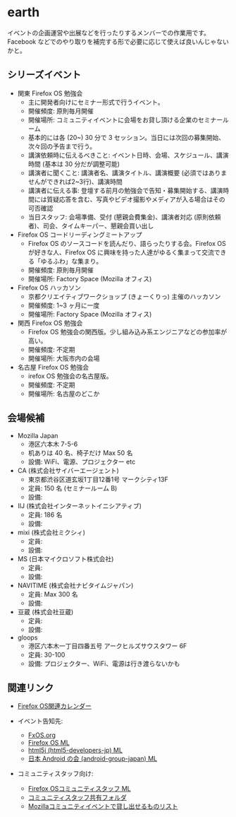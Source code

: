 # earth

イベントの企画運営や出展などを行ったりするメンバーでの作業用です。
Facebook などでのやり取りを補完する形で必要に応じて使えば良いんじゃないかと。

## シリーズイベント
* 関東 Firefox OS 勉強会
  * 主に開発者向けにセミナー形式で行うイベント。
  * 開催頻度: 原則毎月開催
  * 開催場所: コミュニティイベントに会場をお貸し頂ける企業のセミナールーム
  * 基本的には各 (20~) 30 分で 3 セッション。当日には次回の募集開始、次々回の予告まで行う。
  * 講演依頼時に伝えるべきこと: イベント日時、会場、スケジュール、講演時間 (基本は 30 分だが調整可能)
  * 講演者に聞くこと: 講演者名、講演タイトル、講演概要 (必須ではありませんができれば2~3行)、講演時間
  * 講演者に伝える事: 登壇する前月の勉強会で告知・募集開始する、講演時間には質疑応答を含む、写真やビデオ撮影やメディアが入る場合はその可否確認
  * 当日スタッフ: 会場準備、受付 (懇親会費集金)、講演者対応 (原則依頼者)、司会、タイムキーパー、懇親会買い出し
* Firefox OS コードリーディングミートアップ
  * Firefox OS のソースコードを読んだり、語らったりする会。Firefox OS が好きな人、Firefox OS に興味を持った人達がゆるく集まって交流できる「ゆるふわ」な集まり。
  * 開催頻度: 原則毎月開催
  * 開催場所: Factory Space (Mozilla オフィス)
* Firefox OS ハッカソン
  * 京都クリエイティブワークショップ (きょーくりっ) 主催のハッカソン
  * 開催頻度: 1~3 ヶ月に一度
  * 開催場所: Factory Space (Mozilla オフィス)
* 関西 Firefox OS 勉強会
  * Firefox OS 勉強会の関西版。少し組み込み系エンジニアなどの参加率が高い。
  * 開催頻度: 不定期
  * 開催場所: 大阪市内の会場
* 名古屋 Firefox OS 勉強会
  * irefox OS 勉強会の名古屋版。
  * 開催頻度: 不定期
  * 開催場所: 名古屋のどこか

## 会場候補
* Mozilla Japan 
  * 港区六本木 7-5-6
  * 机ありは 40 名、椅子だけ Max 50 名
  * 設備: WiFi、電源、プロジェクター etc
* CA (株式会社サイバーエージェント)
  * 東京都渋谷区道玄坂1丁目12番1号 マークシティ13F
  * 定員: 150 名 (セミナールーム B) 
  * 設備: 
* IIJ (株式会社インターネットイニシアティブ)
  * 定員: 186 名
  * 設備: 
* mixi (株式会社ミクシィ)
  * 定員:  
  * 設備: 
* MS (日本マイクロソフト株式会社)
  * 定員:  
  * 設備: 
* NAVITIME (株式会社ナビタイムジャパン)
  * 定員: Max 300 名 
  * 設備: 
* 豆蔵 (株式会社豆蔵)
  * 定員:  
  * 設備: 
* gloops
  * 港区六本木一丁目四番五号 アークヒルズサウスタワー 6F 
  * 定員: 30-100
  * 設備: プロジェクター、WiFi、電源は行き渡らないかも

## 関連リンク

* [Firefox OS関連カレンダー](https://www.google.com/calendar/embed?src=cs92bj1tsi7srv8d1lmtqd82t0%40group.calendar.google.com&ctz=Asia/Tokyo)

* イベント告知先:
  * [FxOS.org](http://fxos.org/wp-admin/)
  * [Firefox OS ML](https://groups.google.com/group/firefoxos)
  * [html5j (html5-developers-jp) ML](http://groups.google.com/group/html5-developers-jp/)
  * [日本 Android の会 (android-group-japan) ML](http://groups.google.com/group/android-group-japan)

* コミュニティスタッフ向け:
  * [Firefox OSコミュニティスタッフ ML](https://groups.google.com/forum/#!forum/firefoxos-staff)
  * [コミュニティスタッフ共有フォルダ](https://drive.google.com/#folders/0B0885zN-AYfobVlTaXM1QnFYUVk)
  * [Mozillaコミュニティイベントで貸し出せるものリスト](https://ja.etherpad.mozilla.org/community-resources)
